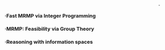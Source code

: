 <div style="text-align: right">
  <a href="https://scholar.google.com/citations?user=jkRa2LEAAAAJ&hl=en"><span style="color:blue">&nbsp;</span></a>
</div>


### &middot;Fast MRMP via Integer Programming 

### &middot;MRMP: Feasibility via Group Theory

### &middot;Reasoning with information spaces
